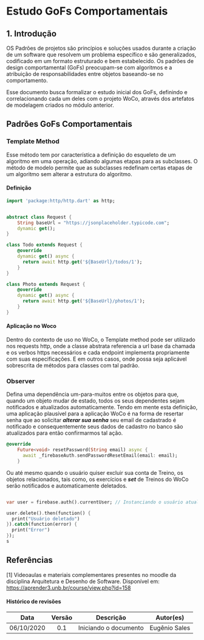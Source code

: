 # Estudo GoFs Comportamentais

## 1. Introdução

OS Padrões de projetos são princípios e soluções usados durante a criação de um software que resolvem um problema específico e são generalizados, codificado em um formato estruturado e bem estabelecido. Os padrões de design comportamental (GoFs) preocupam-se com algoritmos e a atribuição de responsabilidades entre objetos baseando-se no comportamento.

Esse documento busca formalizar o estudo inicial dos GoFs, definindo e correlacionando cada um deles com o projeto WoCo, através dos artefatos de modelagem criados no módulo anterior.

## Padrões GoFs Comportamentais

### Template Method

Esse método tem por característica a definição do esqueleto de um algoritmo em uma operação, adiando algumas etapas para as subclasses. O método de modelo permite que as subclasses redefinam certas etapas de um algoritmo sem alterar a estrutura do algoritmo.

#### Definição

``` Dart
import 'package:http/http.dart' as http;


abstract class Request {
    String baseUrl = "https://jsonplaceholder.typicode.com";
    dynamic get();
}

class Todo extends Request {
    @override
    dynamic get() async {
      return await http.get('${BaseUrl}/todos/1');
    }
}

class Photo extends Request {
    @override
    dynamic get() async {
      return await http.get('${BaseUrl}/photos/1');
    }
}
```

#### Aplicação no Woco

Dentro do contexto de uso no WoCo, o Template method pode ser utilizado nos requests http, onde a classe abstrata referencia a url base da chamada e os verbos https necessários e cada endpoint implementa propriamente com suas especificações. E em outros casos, onde possa seja aplicável sobrescrita de métodos para classes com tal padrão.

### Observer
Defina uma dependência um-para-muitos entre os objetos para que, quando um objeto mudar de estado, todos os seus dependentes sejam notificados e atualizados automaticamente. Tendo em mente esta definição, uma aplicação plausível para a aplicação WoCo é na forma de resertar senha que ao solicitar ***alterar sua senha*** seu email de cadastrado é notificado e consequentemente seus dados de cadastro no banco são atualizados para então confirmarmos tal ação.


```Dart
@override
    Future<void> resetPassword(String email) async {
      await _firebaseAuth.sendPasswordResetEmail(email: email);
    }
```

Ou até mesmo quando o usuário quiser excluir sua conta de Treino, os objetos relacionados, tais como, os exercícios e ***set*** de Treinos do WoCo serão notificados e automaticamente deletados. 

```Dart

var user = firebase.auth().currentUser; // Instanciando o usuário atual

user.delete().then(function() {
  print("Usuário deletado")
}).catch(function(error) {
  print("Error")
});
s
```


## Referências

[1] Videoaulas e materiais complementares presentes no moodle da disciplina Arquitetura e Desenho de Software. Disponível em: https://aprender3.unb.br/course/view.php?id=158

#### Histórico de revisões
|   Data   |  Versão  |        Descrição       |          Autor(es)          |
|:--------:|:--------:|:----------------------:|:---------------------------:|
|06/10/2020|   0.1    | Iniciando o documento       |  Eugênio Sales  |